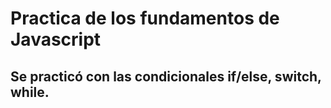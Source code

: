 # Practica de los fundamentos de Javascript

## Se practicó con las condicionales if/else, switch, while.
